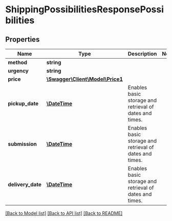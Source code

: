 # ShippingPossibilitiesResponsePossibilities

## Properties
Name | Type | Description | Notes
------------ | ------------- | ------------- | -------------
**method** | **string** |  | 
**urgency** | **string** |  | 
**price** | [**\Swagger\Client\Model\Price1**](Price1.md) |  | 
**pickup_date** | [**\DateTime**](\DateTime.md) | Enables basic storage and retrieval of dates and times. | 
**submission** | [**\DateTime**](\DateTime.md) | Enables basic storage and retrieval of dates and times. | 
**delivery_date** | [**\DateTime**](\DateTime.md) | Enables basic storage and retrieval of dates and times. | 

[[Back to Model list]](../README.md#documentation-for-models) [[Back to API list]](../README.md#documentation-for-api-endpoints) [[Back to README]](../README.md)


